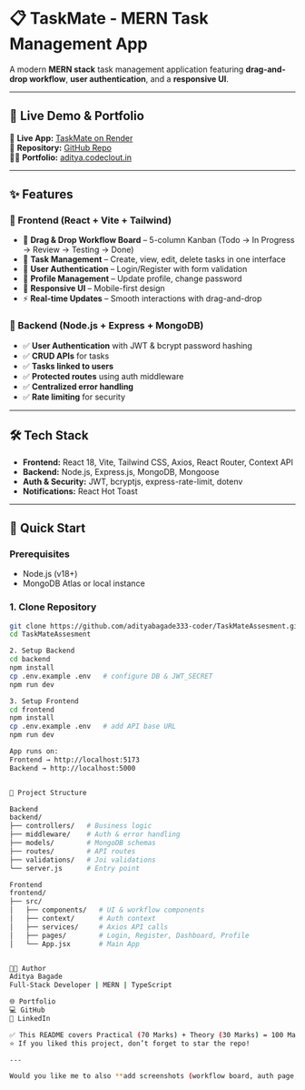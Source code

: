 # 📋 TaskMate - MERN Task Management App

A modern **MERN stack** task management application featuring **drag-and-drop workflow**, **user authentication**, and a **responsive UI**.

---

## 🌟 Live Demo & Portfolio

🚀 **Live App:** [TaskMate on Render](https://taskmateassesment-1.onrender.com)  
📂 **Repository:** [GitHub Repo](https://github.com/adityabagade333-coder/TaskMateAssesment.git)  
👨‍💻 **Portfolio:** [aditya.codeclout.in](https://aditya.codeclout.in)

---

## ✨ Features

### 🎨 Frontend (React + Vite + Tailwind)
- 🚀 **Drag & Drop Workflow Board** – 5-column Kanban (Todo → In Progress → Review → Testing → Done)  
- 🎯 **Task Management** – Create, view, edit, delete tasks in one interface  
- 🔐 **User Authentication** – Login/Register with form validation  
- 👤 **Profile Management** – Update profile, change password  
- 📱 **Responsive UI** – Mobile-first design  
- ⚡ **Real-time Updates** – Smooth interactions with drag-and-drop  

### 🔧 Backend (Node.js + Express + MongoDB)
- ✅ **User Authentication** with JWT & bcrypt password hashing  
- ✅ **CRUD APIs** for tasks  
- ✅ **Tasks linked to users**  
- ✅ **Protected routes** using auth middleware  
- ✅ **Centralized error handling**  
- ✅ **Rate limiting** for security  

---

## 🛠️ Tech Stack

- **Frontend:** React 18, Vite, Tailwind CSS, Axios, React Router, Context API  
- **Backend:** Node.js, Express.js, MongoDB, Mongoose  
- **Auth & Security:** JWT, bcryptjs, express-rate-limit, dotenv  
- **Notifications:** React Hot Toast  

---

## 🚀 Quick Start

### Prerequisites
- Node.js (v18+)
- MongoDB Atlas or local instance

### 1. Clone Repository
```bash
git clone https://github.com/adityabagade333-coder/TaskMateAssesment.git
cd TaskMateAssesment

2. Setup Backend
cd backend
npm install
cp .env.example .env   # configure DB & JWT_SECRET
npm run dev

3. Setup Frontend
cd frontend
npm install
cp .env.example .env   # add API base URL
npm run dev

App runs on:
Frontend → http://localhost:5173
Backend → http://localhost:5000


📁 Project Structure

Backend
backend/
├── controllers/   # Business logic
├── middleware/    # Auth & error handling
├── models/        # MongoDB schemas
├── routes/        # API routes
├── validations/   # Joi validations
└── server.js      # Entry point

Frontend
frontend/
├── src/
│   ├── components/   # UI & workflow components
│   ├── context/      # Auth context
│   ├── services/     # Axios API calls
│   ├── pages/        # Login, Register, Dashboard, Profile
│   └── App.jsx       # Main App


👨‍💻 Author
Aditya Bagade
Full-Stack Developer | MERN | TypeScript

🌐 Portfolio
💻 GitHub
🔗 LinkedIn

✅ This README covers Practical (70 Marks) + Theory (30 Marks) = 100 Marks.
⭐ If you liked this project, don’t forget to star the repo!

---

Would you like me to also **add screenshots (workflow board, auth page, dark mode)** inside this `README.md` (with `![Alt text](image-url)`) so it looks more professional for submission and GitHub?
